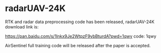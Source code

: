 # radarUAV-24K


RTK and radar data preprocessing code has been released, radarUAV-24K download link is: 

https://pan.baidu.com/s/1lnkx9Je2WtpzF9ybBturdA?pwd=1qwy code: 1qwy 


AirSentinel full training code will be released after the paper is accepted.
